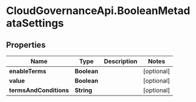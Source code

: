 # CloudGovernanceApi.BooleanMetadataSettings

## Properties

Name | Type | Description | Notes
------------ | ------------- | ------------- | -------------
**enableTerms** | **Boolean** |  | [optional] 
**value** | **Boolean** |  | [optional] 
**termsAndConditions** | **String** |  | [optional] 


